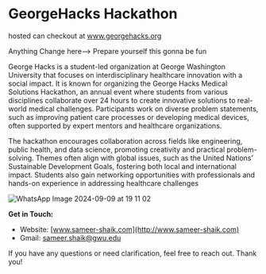 # GeorgeHacks Hackathon

hosted can checkout at  www.georgehacks.org

Anything Change here-->
Prepare yourself this gonna be fun

George Hacks is a student-led organization at George Washington University that focuses on interdisciplinary healthcare innovation with a social impact. It is known for organizing the George Hacks Medical Solutions Hackathon, an annual event where students from various disciplines collaborate over 24 hours to create innovative solutions to real-world medical challenges. Participants work on diverse problem statements, such as improving patient care processes or developing medical devices, often supported by expert mentors and healthcare organizations.

The hackathon encourages collaboration across fields like engineering, public health, and data science, promoting creativity and practical problem-solving. Themes often align with global issues, such as the United Nations’ Sustainable Development Goals, fostering both local and international impact. Students also gain networking opportunities with professionals and hands-on experience in addressing healthcare challenges





![WhatsApp Image 2024-09-09 at 19 11 02](https://github.com/user-attachments/assets/d0005c82-afa4-4b1c-bd8c-60566ba3b7b5)


**Get in Touch:**
- Website: [www.sameer-shaik.com](http://www.sameer-shaik.com)
- Gmail: sameer.shaik@gwu.edu

If you have any questions or need clarification, feel free to reach out. Thank you!
